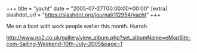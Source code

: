 +++
title = "yacht"
date = "2005-07-27T00:00:00+00:00"
[extra]
slashdot_url = "https://slashdot.org/journal/112954/yacht"
+++

<p>Me on a boat with work people earlier this month. Hurrah.</p>
<p><a href="http://www.no2.co.uk/gallery/view_album.php?set_albumName=eMapSite-com-Sailing-Weekend-10th-July-2005&amp;page=1">http://www.no2.co.uk/gallery/view_album.php?set_albumName=eMapSite-com-Sailing-Weekend-10th-July-2005&amp;page=1</a></p>

